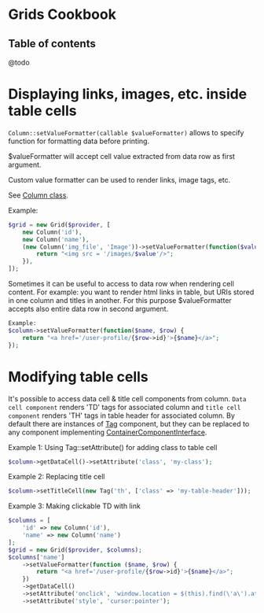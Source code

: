 Grids Cookbook
==============
## Table of contents

@todo

# Displaying links, images, etc. inside table cells

`Column::setValueFormatter(callable $valueFormatter)` allows to specify function for formatting data before printing.

$valueFormatter will accept cell value extracted from data row as first argument.

Custom value formatter can be used to render links, image tags, etc.

See [Column class](https://github.com/view-components/grids/blob/master/src/Component/Column.php).

Example:
```php
$grid = new Grid($provider, [
    new Column('id'),
    new Column('name'),
    (new Column('img_file', 'Image'))->setValueFormatter(function($value) {
        return "<img src = '/images/$value'/>";
    }),
]);
```

Sometimes it can be useful to access to data row when rendering cell content.
For example: you want to render html links in table, but URIs stored in one column and titles in another.
For this purpose $valueFormatter accepts also entire data row in second argument.

```php
Example:
$column->setValueFormatter(function($name, $row) {
    return "<a href='/user-profile/{$row->id}'>{$name}</a>";
});
```


# Modifying table cells

It's possible to access data cell & title cell components from column.
`Data cell component` renders 'TD' tags for associated column and `title cell component` renders 'TH' tags in table header for associated column.
By default there are instances of [Tag](https://github.com/view-components/view-components/blob/master/src/Component/Html/Tag.php) component,
but they can be replaced to any component implementing [ContainerComponentInterface](https://github.com/view-components/view-components/blob/master/src/Base/ContainerComponentInterface.php). 

Example 1: Using Tag::setAttribute() for adding class to table cell
```php
$column->getDataCell()->setAttribute('class', 'my-class');
```

Example 2: Replacing title cell

```php
$column->setTitleCell(new Tag('th', ['class' => 'my-table-header']));
```

Example 3: Making clickable TD with link
```php
$columns = [
    'id' => new Column('id'),
    'name' => new Column('name')
];
$grid = new Grid($provider, $columns);
$columns['name']
    ->setValueFormatter(function ($name, $row) {
        return "<a href='/user-profile/{$row->id}'>{$name}</a>";
    })
    ->getDataCell()
    ->setAttribute('onclick', 'window.location = $(this).find(\'a\').attr(\'href\'));')
    ->setAttribute('style', 'cursor:pointer');
```
